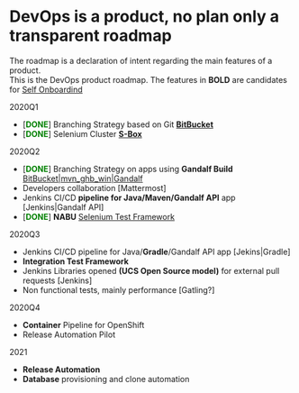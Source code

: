 
# DevOps is a product, no plan only a transparent roadmap

The roadmap is a declaration of intent regarding the main features of a product.  
This is the DevOps product roadmap.
The features in **BOLD** are candidates for [Self Onboardind](self-onboarding.md)


2020Q1

* [**<span style="color:green">DONE</span>**] Branching Strategy based on Git [**BitBucket**](https://bitbucket.internal.unicreditgroup.eu/)
* [**<span style="color:green">DONE</span>**] Selenium Cluster [**S-Box**](https://sbox.internal.unicreditgroup.eu/)

2020Q2

* [**<span style="color:green">DONE</span>**] Branching Strategy on apps using **Gandalf Build** [BitBucket|mvn_ghb_win|Gandalf](http://share.tools.unicredit.eu/sites/IRIDE/Wiki/how-to-manage-build-jobs.aspx#mvn_ghb_win)
* Developers collaboration [Mattermost]
* Jenkins CI/CD **pipeline for Java/Maven/Gandalf API** app [Jenkins|Gandalf API]
* [**<span style="color:green">DONE</span>**] **NABU** [Selenium Test Framework](selenium/e2e-test-selenium.md)

2020Q3

* Jenkins CI/CD pipeline for Java/**Gradle**/Gandalf API app [Jekins|Gradle]
* **Integration Test Framework**
* Jenkins Libraries opened **(UCS Open Source model)** for external pull requests [Jenkins]
* Non functional tests, mainly performance [Gatling?]

2020Q4

* **Container** Pipeline for OpenShift
* Release Automation Pilot

2021

* **Release Automation**
* **Database** provisioning and clone automation
